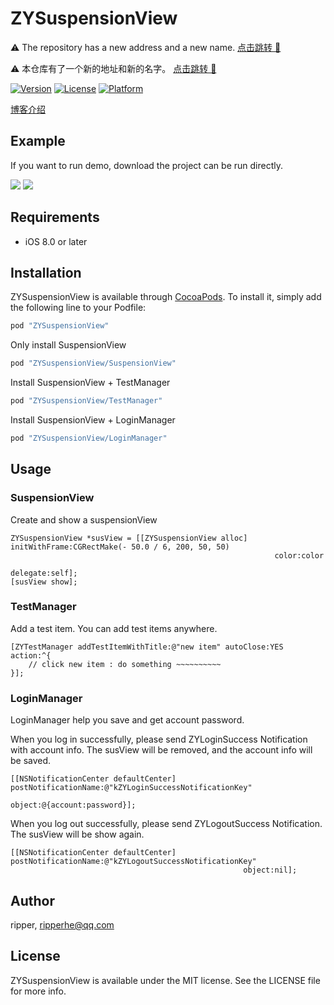 # ZYSuspensionView

⚠️ The repository has a new address and a new name. [点击跳转 🚀](https://github.com/ripperhe/ZYDebugo)

⚠️ 本仓库有了一个新的地址和新的名字。 [点击跳转 🚀](https://github.com/ripperhe/ZYDebugo)


[![Version](https://img.shields.io/cocoapods/v/ZYSuspensionView.svg?style=flat)](http://cocoapods.org/pods/ZYSuspensionView)
[![License](https://img.shields.io/cocoapods/l/ZYSuspensionView.svg?style=flat)](http://cocoapods.org/pods/ZYSuspensionView)
[![Platform](https://img.shields.io/cocoapods/p/ZYSuspensionView.svg?style=flat)](http://cocoapods.org/pods/ZYSuspensionView)

[博客介绍](http://ripperhe.com/2017/03/10/suspension-view/)

## Example

If you want to run demo, download the project can be run directly.

![](https://raw.githubusercontent.com/ripperhe/Resource/master/20170310/testmanager.gif)
![](https://raw.githubusercontent.com/ripperhe/Resource/master/20170310/loginmanager.gif)

## Requirements

* iOS 8.0 or later

## Installation

ZYSuspensionView is available through [CocoaPods](http://cocoapods.org). To install
it, simply add the following line to your Podfile:

```ruby
pod "ZYSuspensionView"
```

Only install SuspensionView

```ruby
pod "ZYSuspensionView/SuspensionView"
```
Install SuspensionView + TestManager

```ruby
pod "ZYSuspensionView/TestManager"
```

Install SuspensionView + LoginManager

```ruby
pod "ZYSuspensionView/LoginManager"
```

## Usage

### SuspensionView

Create and show a suspensionView

```objc
ZYSuspensionView *susView = [[ZYSuspensionView alloc] initWithFrame:CGRectMake(- 50.0 / 6, 200, 50, 50)
                                                           color:color
                                                        delegate:self];
[susView show];
```

### TestManager

Add a test item. You can add test items anywhere.

```objc
[ZYTestManager addTestItemWithTitle:@"new item" autoClose:YES action:^{
    // click new item : do something ~~~~~~~~~~
}];
```

### LoginManager

LoginManager help you save and get account password.

When you log in successfully, please send ZYLoginSuccess Notification with account info. The susView will be removed, and the account info will be saved.

```objc
[[NSNotificationCenter defaultCenter] postNotificationName:@"kZYLoginSuccessNotificationKey"
                                                    object:@{account:password}];
```

When you log out successfully, please send ZYLogoutSuccess Notification. The susView will be show again.

```objc
[[NSNotificationCenter defaultCenter] postNotificationName:@"kZYLogoutSuccessNotificationKey"
                                                    object:nil];
```


## Author

ripper, ripperhe@qq.com

## License

ZYSuspensionView is available under the MIT license. See the LICENSE file for more info.
